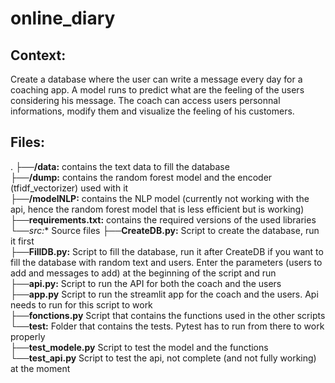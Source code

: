 # online_diary

## Context:

Create a database where the user can write a message every day for a coaching app. A model runs to predict what are the feeling of the users considering his message. The coach can access users personnal informations, modify them and visualize the feeling of his customers.

## Files: 

.
├──**/data:** contains the text data to fill the database  
├──**/dump:** contains the random forest model and the encoder (tfidf_vectorizer) used with it  
├──**/modelNLP:** contains the NLP model (currently not working with the api, hence the random forest model that is less efficient but is working)  
├──**requirements.txt:** contains the required versions of the used libraries
└──*src:** Source files
    ├──**CreateDB.py:** Script to create the database, run it first  
    ├──**FillDB.py:** Script to fill the database, run it after CreateDB if you want to fill the database with random text and users. Enter the parameters (users to add and messages to add) at the beginning of the script and run  
    ├──**api.py:** Script to run the API for both the coach and the users  
    ├──**app.py** Script to run the streamlit app for the coach and the users. Api needs to run for this script to work  
    ├──**fonctions.py** Script that contains the functions used in the other scripts  
    └──**test:** Folder that contains the tests. Pytest has to run from there to work properly  
        ├──**test_modele.py** Script to test the model and the functions  
        └──**test_api.py** Script to test the api, not complete (and not fully working) at the moment  

